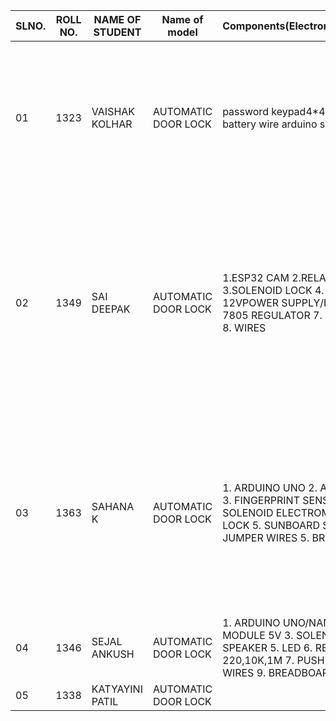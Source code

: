 
SLNO. | ROLL NO. | NAME OF STUDENT | Name of model | Components(Electronics/Mechanical) | MECHANISM/working Principle | REFERENCE LINK
-- | -- | -- | -- | -- | -- | --
01 | 1323 | VAISHAK KOLHAR| AUTOMATIC DOOR LOCK | password keypad4*4 arduino uno battery wire arduino software | Pass word door lock : Automatic doors require a sensor that detects when the door needs to open. When the sensor detects a cue, it then sends a signal to the door operating mechanism. After receiving that signal, the mechanism opens the door | https://www.youtube.com/watch?v=1LUj7gRxcqU
02 | 1349 | SAI DEEPAK| AUTOMATIC DOOR LOCK | 1.ESP32 CAM 2.RELAY MODULE 3.SOLENOID LOCK  4. BREADBOARD  5. 12VPOWER SUPPLY/BATTERY  6. 7805 REGULATOR 7. 12V CAPACITOR 8. WIRES|  The Circuit Diagram for ESP32-CAM Faces Recognition Door Lock System is combined with an FTDI board, Relay Module, and Solenoid Lock. The FTDI board is employed to flash the code into ESP32-CAM because it doesn't have a USB connector while the relay module is employed to modify the Solenoid lock on or off.| https://youtu.be/_VOmfJ4x-Fg
03 | 1363 | SAHANA K| AUTOMATIC DOOR LOCK |1. ARDUINO UNO 2. ARDUINO CABLE 3. FINGERPRINT SENSOR r307 4. SOLENOID ELECTROMAGNETIC DOOR LOCK 5. SUNBOARD SHEET 4. JUMPER WIRES 5. BREADBOARD  | A fingerprint lock is a type of biometric lock that uses your fingerprint as a credential. To do this, the lock scans and saves each tenant's fingerprint. The lock will then use a person's fingerprint as the access credential whenever someone attempts to open the door, and will unlock if the fingerprint is a match. | https://youtu.be/p_5H-3qjmEM
04 | 1346 | SEJAL ANKUSH| AUTOMATIC DOOR LOCK | 1. ARDUINO UNO/NANO 2. RELAY MODULE 5V 3. SOLENOID LOCK 4. SPEAKER 5. LED 6. RESISTOR 220,10K,1M 7. PUSH BUTTON 8. WIRES 9. BREADBOARD |  | 
05 | 1338 | KATYAYINI PATIL| AUTOMATIC DOOR LOCK |  |  | 

